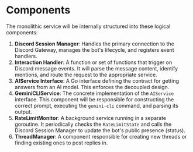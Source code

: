 # Components

The monolithic service will be internally structured into these logical components:

1.  **Discord Session Manager**: Handles the primary connection to the Discord Gateway, manages the bot's lifecycle, and registers event handlers.
2.  **Interaction Handler**: A function or set of functions that trigger on Discord message events. It will parse the message content, identify mentions, and route the request to the appropriate service.
3.  **AIService Interface**: A Go interface defining the contract for getting answers from an AI model. This enforces the decoupled design.
4.  **GeminiCLIService**: The concrete implementation of the `AIService` interface. This component will be responsible for constructing the correct prompt, executing the `gemini-cli` command, and parsing its output.
5.  **RateLimitMonitor**: A background service running in a separate goroutine. It periodically checks the `RateLimitState` and calls the Discord Session Manager to update the bot's public presence (status).
6.  **ThreadManager**: A component responsible for creating new threads or finding existing ones to post replies in.